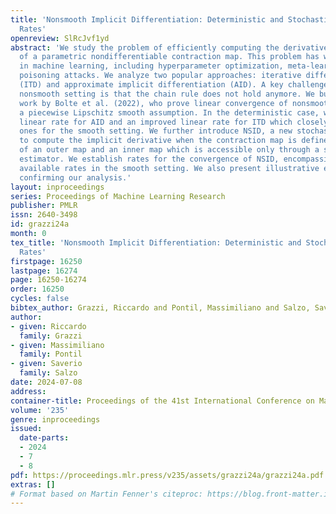 ```yaml
---
title: 'Nonsmooth Implicit Differentiation: Deterministic and Stochastic Convergence
  Rates'
openreview: SlRcJvf1yd
abstract: 'We study the problem of efficiently computing the derivative of the fixed-point
  of a parametric nondifferentiable contraction map. This problem has wide applications
  in machine learning, including hyperparameter optimization, meta-learning and data
  poisoning attacks. We analyze two popular approaches: iterative differentiation
  (ITD) and approximate implicit differentiation (AID). A key challenge behind the
  nonsmooth setting is that the chain rule does not hold anymore. We build upon the
  work by Bolte et al. (2022), who prove linear convergence of nonsmooth ITD under
  a piecewise Lipschitz smooth assumption. In the deterministic case, we provide a
  linear rate for AID and an improved linear rate for ITD which closely match the
  ones for the smooth setting. We further introduce NSID, a new stochastic method
  to compute the implicit derivative when the contraction map is defined as the composition
  of an outer map and an inner map which is accessible only through a stochastic unbiased
  estimator. We establish rates for the convergence of NSID, encompassing the best
  available rates in the smooth setting. We also present illustrative experiments
  confirming our analysis.'
layout: inproceedings
series: Proceedings of Machine Learning Research
publisher: PMLR
issn: 2640-3498
id: grazzi24a
month: 0
tex_title: 'Nonsmooth Implicit Differentiation: Deterministic and Stochastic Convergence
  Rates'
firstpage: 16250
lastpage: 16274
page: 16250-16274
order: 16250
cycles: false
bibtex_author: Grazzi, Riccardo and Pontil, Massimiliano and Salzo, Saverio
author:
- given: Riccardo
  family: Grazzi
- given: Massimiliano
  family: Pontil
- given: Saverio
  family: Salzo
date: 2024-07-08
address:
container-title: Proceedings of the 41st International Conference on Machine Learning
volume: '235'
genre: inproceedings
issued:
  date-parts:
  - 2024
  - 7
  - 8
pdf: https://proceedings.mlr.press/v235/assets/grazzi24a/grazzi24a.pdf
extras: []
# Format based on Martin Fenner's citeproc: https://blog.front-matter.io/posts/citeproc-yaml-for-bibliographies/
---
```

